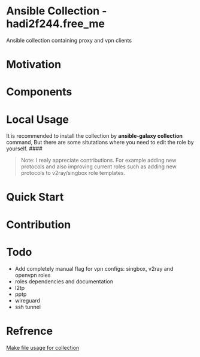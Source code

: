 # Ansible Collection - hadi2f244.free_me

Ansible collection containing proxy and vpn clients

# Motivation

# Components

# Local Usage
It is recommended to install the collection by **ansible-galaxy collection** command, But there are some situtations where you need to edit the role by yourself. ####

> Note: I realy appreciate contributions. For example adding new protocols and also improving current roles such as adding new protocols to v2ray/singbox role templates.

# Quick Start

# Contribution

# Todo
+ Add completely manual flag for vpn configs: singbox, v2ray and openvpn roles
+ roles dependencies and documentation
+ l2tp
+ pptp
+ wireguard
+ ssh tunnel


# Refrence
[Make file usage for collection](https://github.com/andreygubarev/ansible-proxy/blob/main/Makefile)